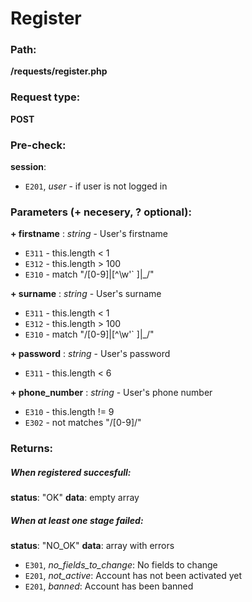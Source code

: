 # Register


### Path:
**/requests/register.php**


### Request type:
**POST**


### Pre-check:

**session**:
* `E201`, *user* - if user is not logged in


### Parameters (+ necesery, ? optional):

**+ firstname** : *string* - User's firstname
* `E311` - this.length < 1
* `E312` - this.length > 100
* `E310` - match "/[0-9]|[^\w\'\` ]|\_/"

**+ surname** : *string* - User's surname
* `E311` - this.length < 1
* `E312` - this.length > 100
* `E310` - match "/[0-9]|[^\w\'\` ]|\_/"

**+ password** : *string* - User's password
* `E311` - this.length < 6

**+ phone_number** : *string* - User's phone number
* `E310` - this.length != 9
* `E302` - not matches "/[0-9]/"


### Returns:

##### When registered succesfull:
**status**: "OK"
**data**: empty array

##### When at least one stage failed:
**status**: "NO_OK" 
**data**: array with errors
* `E301`, *no_fields_to_change*: No fields to change
* `E201`, *not_active*: Account has not been activated yet
* `E201`, *banned*: Account has been banned